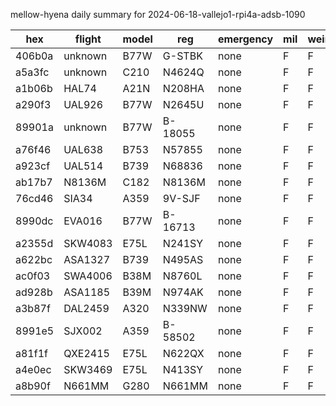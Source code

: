 mellow-hyena daily summary for 2024-06-18-vallejo1-rpi4a-adsb-1090

|hex|flight|model|reg|emergency|mil|weirdo|
|--|--|--|--|--|--|--|
|406b0a|unknown|B77W|G-STBK|none|F|F|
|a5a3fc|unknown|C210|N4624Q|none|F|F|
|a1b06b|HAL74|A21N|N208HA|none|F|F|
|a290f3|UAL926|B77W|N2645U|none|F|F|
|89901a|unknown|B77W|B-18055|none|F|F|
|a76f46|UAL638|B753|N57855|none|F|F|
|a923cf|UAL514|B739|N68836|none|F|F|
|ab17b7|N8136M|C182|N8136M|none|F|F|
|76cd46|SIA34|A359|9V-SJF|none|F|F|
|8990dc|EVA016|B77W|B-16713|none|F|F|
|a2355d|SKW4083|E75L|N241SY|none|F|F|
|a622bc|ASA1327|B739|N495AS|none|F|F|
|ac0f03|SWA4006|B38M|N8760L|none|F|F|
|ad928b|ASA1185|B39M|N974AK|none|F|F|
|a3b87f|DAL2459|A320|N339NW|none|F|F|
|8991e5|SJX002|A359|B-58502|none|F|F|
|a81f1f|QXE2415|E75L|N622QX|none|F|F|
|a4e0ec|SKW3469|E75L|N413SY|none|F|F|
|a8b90f|N661MM|G280|N661MM|none|F|F|

